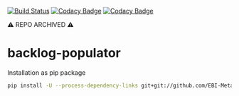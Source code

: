 [![Build Status](https://travis-ci.org/EBI-Metagenomics/backlog-populator.svg?branch=master)](https://travis-ci.org/EBI-Metagenomics/backlog-populator)
[![Codacy Badge](https://api.codacy.com/project/badge/Grade/8493fd42da904eb9a726210e3e325868)](https://www.codacy.com/app/mb1069/backlog-populator?utm_source=github.com&amp;utm_medium=referral&amp;utm_content=EBI-Metagenomics/backlog-populator&amp;utm_campaign=Badge_Grade)
[![Codacy Badge](https://api.codacy.com/project/badge/Coverage/8493fd42da904eb9a726210e3e325868)](https://www.codacy.com/app/mb1069/backlog-populator?utm_source=github.com&amp;utm_medium=referral&amp;utm_content=EBI-Metagenomics/backlog-populator&amp;utm_campaign=Badge_Coverage)

⚠️ REPO ARCHIVED ⚠️


# backlog-populator
Installation as pip package
```bash
pip install -U --process-dependency-links git+git://github.com/EBI-Metagenomics/backlog-populator.git
```
